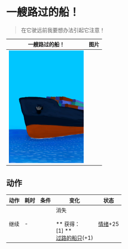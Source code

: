 # 一艘路过的船！  
> 在它驶远前我要想办法引起它注意！  
  
  一艘路过的船！  |   图片   
 ----  |  ----:   
   |  <img decoding="async" src="Sprite/Ship.png" href="a.md" style="max-width:300px;max-height:300px;">   
  
## 动作  
动作  |  耗时  |  条件  |  变化  |  状态  
----  |  ----  |  ----  |  ----  |  ----  
继续<br>  |  -  |    |  消失<br><br>** 获得： **<br>** [1] **<br>  [过路的船只](PassingShip.md)(+1)<br>  |  [情绪](Morale.md)+25  
